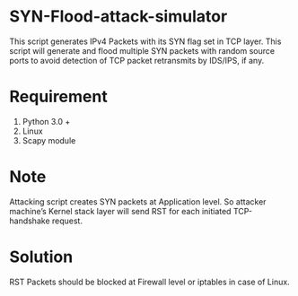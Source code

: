 # SYN-Flood-attack-simulator
This script generates IPv4 Packets with its SYN flag set in TCP layer. This script will generate and flood multiple SYN packets with random source ports to avoid detection of TCP packet retransmits by IDS/IPS, if any.


# Requirement
1. Python 3.0 +
2. Linux
3. Scapy module

# Note
Attacking script creates SYN packets at Application level. So attacker machine’s Kernel stack layer will send RST for each initiated TCP-handshake request.

# Solution
RST Packets should be blocked at Firewall level or iptables in case of Linux.



